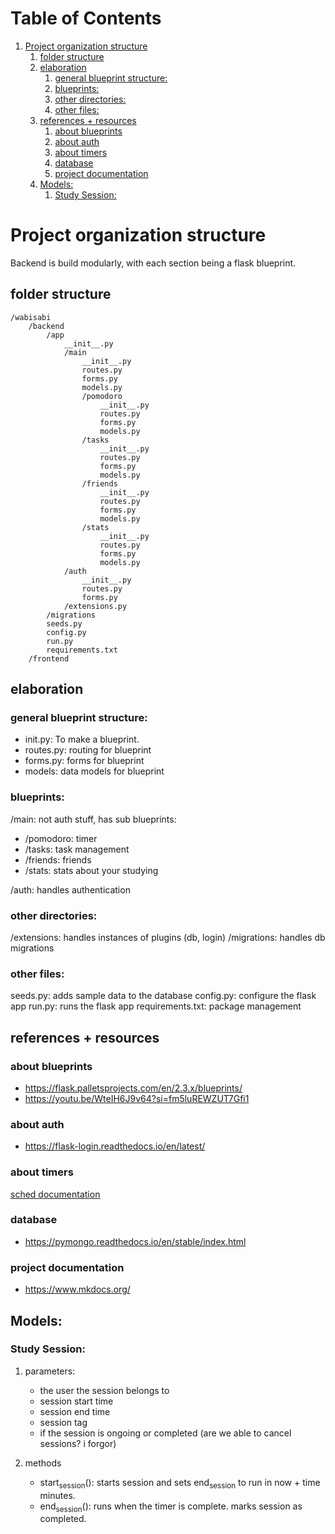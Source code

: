 
# Table of Contents

1.  [Project organization structure](#org4614d6d)
    1.  [folder structure](#org9ce4fa7)
    2.  [elaboration](#orgd8584fa)
        1.  [general blueprint structure:](#org85d784e)
        2.  [blueprints:](#org3d21e65)
        3.  [other directories:](#orgbc922c8)
        4.  [other files:](#org9f31396)
    3.  [references + resources](#org0479df2)
        1.  [about blueprints](#org308811e)
        2.  [about auth](#org37b63a7)
        3.  [about timers](#orgd55d019)
        4.  [database](#orgf4f3631)
        5.  [project documentation](#org51dec50)
    4.  [Models:](#org4e3a045)
        1.  [Study Session:](#org00c4929)


<a id="org4614d6d"></a>

# Project organization structure

Backend is build modularly, with each section being a flask blueprint.


<a id="org9ce4fa7"></a>

## folder structure

    /wabisabi
        /backend
            /app
                __init__.py
                /main
                    __init__.py
                    routes.py
                    forms.py
                    models.py
                    /pomodoro
                        __init__.py
                        routes.py
                        forms.py
                        models.py
                    /tasks
                        __init__.py
                        routes.py
                        forms.py
                        models.py
                    /friends
                        __init__.py
                        routes.py
                        forms.py
                        models.py
                    /stats
                        __init__.py
                        routes.py
                        forms.py
                        models.py
                /auth
                    __init__.py
                    routes.py
                    forms.py
                /extensions.py
            /migrations
            seeds.py
            config.py
            run.py
            requirements.txt
        /frontend


<a id="orgd8584fa"></a>

## elaboration


<a id="org85d784e"></a>

### general blueprint structure:

-   <span class="underline"><span class="underline">init</span></span>.py: To make a blueprint.
-   routes.py: routing for blueprint
-   forms.py: forms for blueprint
-   models: data models for blueprint


<a id="org3d21e65"></a>

### blueprints:

/main: not auth stuff, has sub blueprints:

-   /pomodoro: timer
-   /tasks: task management
-   /friends: friends
-   /stats: stats about your studying

/auth: handles authentication


<a id="orgbc922c8"></a>

### other directories:

/extensions: handles instances of plugins (db, login)
/migrations: handles db migrations


<a id="org9f31396"></a>

### other files:

seeds.py: adds sample data to the database
config.py: configure the flask app
run.py: runs the flask app
requirements.txt: package management


<a id="org0479df2"></a>

## references + resources


<a id="org308811e"></a>

### about blueprints

-   <https://flask.palletsprojects.com/en/2.3.x/blueprints/>
-   <https://youtu.be/WteIH6J9v64?si=fm5luREWZUT7Gfi1>


<a id="org37b63a7"></a>

### about auth

-   <https://flask-login.readthedocs.io/en/latest/>


<a id="orgd55d019"></a>

### about timers

[sched documentation](https://docs.python.org/3/library/sched.html)


<a id="orgf4f3631"></a>

### database

-   <https://pymongo.readthedocs.io/en/stable/index.html>


<a id="org51dec50"></a>

### project documentation

-   <https://www.mkdocs.org/>


<a id="org4e3a045"></a>

## Models:


<a id="org00c4929"></a>

### Study Session:

1.  parameters:

    -   the user the session belongs to
    -   session start time
    -   session end time
    -   session tag
    -   if the session is ongoing or completed (are we able to cancel sessions? i forgor)

2.  methods

    -   start<sub>session</sub>(): starts session and sets end<sub>session</sub> to run in now + time minutes.
    -   end<sub>session</sub>(): runs when the timer is complete. marks session as completed.


